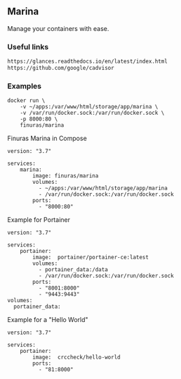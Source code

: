 ## Marina
Manage your containers with ease.

### Useful links
```bash
https://glances.readthedocs.io/en/latest/index.html
https://github.com/google/cadvisor
```

### Examples

```
docker run \
    -v ~/apps:/var/www/html/storage/app/marina \
    -v /var/run/docker.sock:/var/run/docker.sock \
    -p 8000:80 \
    finuras/marina
```

Finuras Marina in Compose
```
version: "3.7"

services:
    marina:
        image: finuras/marina
        volumes:
          - ~/apps:/var/www/html/storage/app/marina
          - /var/run/docker.sock:/var/run/docker.sock
        ports:
          - "8000:80"
```

Example for Portainer
```
version: "3.7"
 
services:
    portainer:
        image:  portainer/portainer-ce:latest
        volumes:
          - portainer_data:/data
          - /var/run/docker.sock:/var/run/docker.sock
        ports:
          - "8001:8000"
          - "9443:9443"
volumes:
  portainer_data:
```

Example for a "Hello World"
```
version: "3.7"
 
services:
    portainer:
        image:  crccheck/hello-world
        ports:
          - "81:8000"
```
